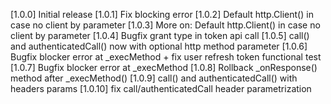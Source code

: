 [1.0.0] Initial release
[1.0.1] Fix blocking error
[1.0.2] Default http.Client() in case no client by parameter
[1.0.3] More on: Default http.Client() in case no client by parameter
[1.0.4] Bugfix grant type in token api call
[1.0.5] call() and authenticatedCall() now with optional http method parameter
[1.0.6] Bugfix blocker error at _execMethod + fix user refresh token functional test
[1.0.7] Bugfix blocker error at _execMethod
[1.0.8] Rollback _onResponse() method after _execMethod()
[1.0.9] call() and authenticatedCall() with headers params
[1.0.10] fix call/authenticatedCall header parametrization